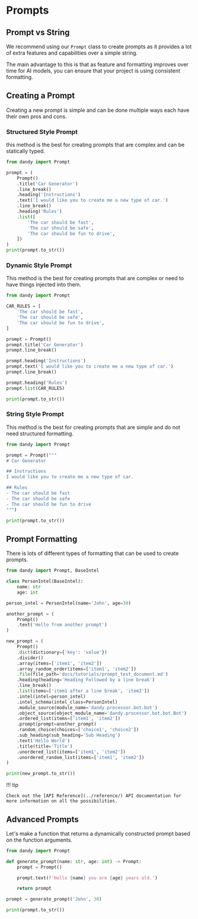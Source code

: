 # Prompts

## Prompt vs String

We recommend using our `Prompt` class to create prompts as it provides a lot of extra features and capabilities over a simple string.

The main advantage to this is that as feature and formatting improves over time for AI models, you can ensure that your project is using consistent formatting.

## Creating a Prompt

Creating a new prompt is simple and can be done multiple ways each have their own pros and cons.

### Structured Style Prompt

this method is the best for creating prompts that are complex and can be statically typed.

```python exec="True" source="above" source="material-block" result="markdown" session="prompt"
from dandy import Prompt

prompt = (
    Prompt()
    .title('Car Generator')
    .line_break()
    .heading('Instructions')
    .text('I would like you to create me a new type of car.')
    .line_break()
    .heading('Rules')
    .list([
        'The car should be fast',
        'The car should be safe',
        'The car should be fun to drive',
    ])
)
print(prompt.to_str())
```

### Dynamic Style Prompt

This method is the best for creating prompts that are complex or need to have things injected into them.

```python exec="True" source="above" source="material-block" result="markdown" session="prompt"
from dandy import Prompt

CAR_RULES = [
    'The car should be fast',
    'The car should be safe',    
    'The car should be fun to drive',
]

prompt = Prompt()
prompt.title('Car Generator')
prompt.line_break()

prompt.heading('Instructions')
prompt.text('I would like you to create me a new type of car.')
prompt.line_break()

prompt.heading('Rules')
prompt.list(CAR_RULES)

print(prompt.to_str())
```

### String Style Prompt

This method is the best for creating prompts that are simple and do not need structured formatting.

```python exec="True" source="above" source="material-block" result="markdown" session="prompt"
from dandy import Prompt

prompt = Prompt("""
# Car Generator

## Instructions
I would like you to create me a new type of car.

## Rules
- The car should be fast
- The car should be safe
- The car should be fun to drive
""")

print(prompt.to_str())
```

## Prompt Formatting

There is lots of different types of formatting that can be used to create prompts.

```python exec="True" source="above" source="material-block" result="markdown" session="prompt"
from dandy import Prompt, BaseIntel

class PersonIntel(BaseIntel):
    name: str
    age: int

person_intel = PersonIntel(name='John', age=30)

another_prompt = (
    Prompt()
    .text('Hello from another prompt')
)

new_prompt = (
    Prompt()
    .dict(dictionary={'key': 'value'})
    .divider()
    .array(items=['item1', 'item2'])
    .array_random_order(items=['item1', 'item2'])
    .file(file_path='docs/tutorials/prompt_test_document.md')
    .heading(heading='Heading Followed by a line break')
    .line_break()
    .list(items=['item1 after a line break', 'item2'])
    .intel(intel=person_intel)
    .intel_schema(intel_class=PersonIntel)
    .module_source(module_name='dandy.processor.bot.bot')
    .object_source(object_module_name='dandy.processor.bot.bot.Bot')
    .ordered_list(items=['item1', 'item2'])
    .prompt(prompt=another_prompt)
    .random_choice(choices=['choice1', 'choice2'])
    .sub_heading(sub_heading='Sub Heading')
    .text('Hello World')
    .title(title='Title')
    .unordered_list(items=['item1', 'item2'])
    .unordered_random_list(items=['item1', 'item2'])
)

print(new_prompt.to_str())
```

!!! tip

    Check out the [API Reference](../reference/) API documentation for more information on all the possibilities.

## Advanced Prompts

Let's make a function that returns a dynamically constructed prompt based on the function arguments.

```python exec="True" source="above" source="material-block" result="markdown" session="prompt"
from dandy import Prompt

def generate_prompt(name: str, age: int) -> Prompt:
    prompt = Prompt()

    prompt.text(f'Hello {name} you are {age} years old.')

    return prompt

prompt = generate_prompt('John', 30)

print(prompt.to_str())
```